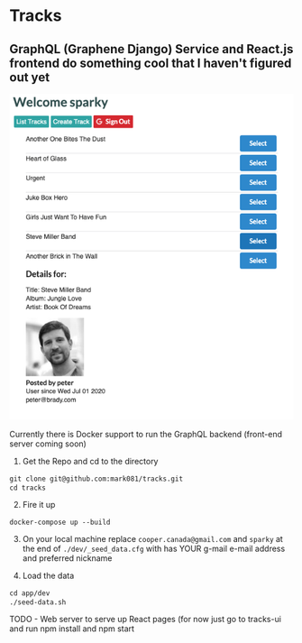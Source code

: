 # Tracks
## GraphQL (Graphene Django) Service and React.js frontend do something cool that I haven't figured out yet

![Logo](/tracks.png)


Currently there is Docker support to run the GraphQL backend (front-end server coming soon)

1. Get the Repo and cd to the directory
```
git clone git@github.com:mark081/tracks.git
cd tracks
```

2. Fire it up
```
docker-compose up --build
```

3. On your local machine replace `cooper.canada@gmail.com` and `sparky` at the end of `./dev/_seed_data.cfg` with has YOUR g-mail e-mail address and preferred nickname


4. Load the data

```
cd app/dev
./seed-data.sh
```

TODO - Web server to serve up React pages (for now just go to tracks-ui and run npm install and npm start
